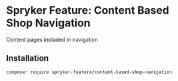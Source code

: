 # Spryker Feature: Content Based Shop Navigation

Content pages included in navigation

## Installation

```
composer require spryker-feature/content-based-shop-navigation
```
